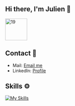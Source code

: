 ## Hi there, I'm Julien 👋
<a href="https://campus19.be/" target="_blank" rel="noreferrer noopener">
    <img src="https://cdn.dorik.com/60d9e60019777c001197de7e/629a22a6e91a890012ba18dc/images/19-blanc_yd72cr9s.png" alt="19" height="70">
</a>

## Contact 📨
- Mail: [Email me](mailto:julien.hanse12@gmail.com)
- LinkedIn: [Profile](https://www.linkedin.com/in/julien-hanse-901b41273)

## Skills ⚙️
[![My Skills](https://skillicons.dev/icons?i=c,js,typescript,react,nextjs,nestjs,postgres,prisma,supabase,tailwind,nodejs,git)](https://skillicons.dev)
